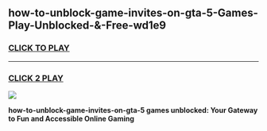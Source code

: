 
## how-to-unblock-game-invites-on-gta-5-Games-Play-Unblocked-&-Free-wd1e9
<h3>
<a href="https://premium76.site?title=how-to-unblock-game-invites-on-gta-5&ref=24A">CLICK TO PLAY</a></h3>
<hr>

<h3>
<a href="https://premium76.site?title=how-to-unblock-game-invites-on-gta-5&ref=24A">CLICK 2 PLAY</a>
  
</h3>

<a href="https://premium76.site?title=how-to-unblock-game-invites-on-gta-5&ref=24A"><img src="https://clearcache.store/games.png"></a>


**how-to-unblock-game-invites-on-gta-5 games unblocked: Your Gateway to Fun and Accessible Online Gaming**
